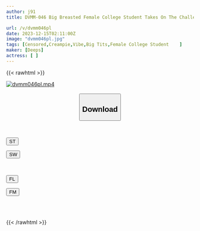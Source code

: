 ```yaml
---
author: j91
title: DVMM-046 Big Breasted Female College Student Takes On The Challenge! [Latest Version Of Reiwa] Interlocking Vibration Machine [Super Strong] Fixed Vibe Model! There's No Way She Can Endure The Intense Double Vibrations, Which Are 16 Times More Powerful, And Her Pussy Juice Leaks Out And She Cums!

url: /v/dvmm046pl
date: 2023-12-15T02:11:00Z
image: "dvmm046pl.jpg"
tags: [Censored,Creampie,Vibe,Big Tits,Female College Student	 ]
maker: [Deeps]
actress: [ ]
---
```



{{< rawhtml >}}

<div class="video" data-videoid="k2A67vO16PuOJMZ">
    <a href="javascript:;">
        <img src="/v/dvmm046pl/dvmm046pl.jpg" width="WIDTH" height="HEIGHT" alt="dvmm046pl.mp4" loading="lazy">
    </a>
</div>

<script type="text/javascript" src="https://j91.asia/asset/on-demand-st.js"></script>

<br>
  <link rel="stylesheet" href="https://j91.asia/asset/bs5.css">
  
  <center>
  <button class="btn btn-primary" type="button" data-bs-toggle="collapse" data-bs-target=".multi-collapse" aria-expanded="false" aria-controls="multiCollapseExample1 multiCollapseExample2"><h2>Download</h2></button></center>
</p>
<div class="row">
  <div class="col">
    <div class="collapse multi-collapse" id="multiCollapseExample1">
      <div class="card card-body">
	      	      <br>
<div class="buttons">  
<p><a href="https://streamtape.to/v/k2A67vO16PuOJMZ" target="_blank"><button class="btn-hover color-3"><i class="fa fa-download"></i> ST</button></a></p>
<p><a href="https://flaswish.com/vmf6qtczqgg7" target="_blank"><button class="btn-hover color-2"><i class="fa fa-download"></i> SW</button></a></p></div>
    </div>
  </div>
</div>
  <div class="col">
    <div class="collapse multi-collapse" id="multiCollapseExample2">
      <div class="card card-body">
	      <br>
<div class="buttons">
<p><a href="javascript:;" target="_blank"><button class="btn-hover color-9"><i class="fa fa-download"></i> FL</button></a></p>
<p><a href="javascript:;" target="_blank"><button class="btn-hover color-8"><i class="fa fa-download"></i> FM</button></a></p></div>
<br><br>
      </div>
    </div>
  </div>
</div>

{{< /rawhtml >}}